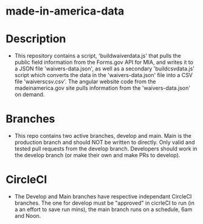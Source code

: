 # made-in-america-data

# Description
- This repository contains a script, 'buildwaiverdata.js' that pulls the public field information from the Forms.gov API for MIA, and writes it to a JSON file 'waivers-data.json', as well as a secondary 'buildcsvdata.js' script which converts the data in the 'waivers-data.json' file into a CSV file 'waiverscsv.csv'. The angular website code from the madeinamerica.gov site pulls information from the 'waivers-data.json' on demand.

# Branches
- This repo contains two active branches, develop and main. Main is the production branch and should NOT be written to directly. Only valid and tested pull requests from the develop branch. Developers should work in the develop branch (or make their own and make PRs to develop).

# CircleCI
- The Develop and Main branches have respective independant CircleCI branches. The one for develop must be "approved" in cicrleCI to run (in a an effort to save run mins), the main branch runs on a schedule, 6am and Noon.